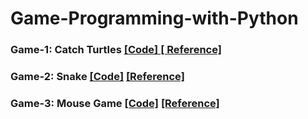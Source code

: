 # Game-Programming-with-Python

### Game-1: Catch Turtles  <a href="https://github.com/emineksknc/Game-Programming-with-Python/tree/master/catch_turtles" target="_blank">[Code] </a> <a href="https://www.youtube.com/watch?v=0AtvM08ApS4&list=PLHGdkFeAmvLE6QNVqADKPRGp6_Yh9BZLH&index=9" target="_blank">[ Reference]</a>


### Game-2: Snake  <a href="https://github.com/emineksknc/Game-Programming-with-Python/tree/master/snake" target="_blank">[Code]</a> <a href="https://www.youtube.com/watch?v=r7v9FQkN04k&list=PLHGdkFeAmvLE6QNVqADKPRGp6_Yh9BZLH&index=10" target="_blank">[Reference]</a>


### Game-3: Mouse Game  <a href="https://github.com/emineksknc/Game-Programming-with-Python/tree/master/mouse_game" target="_blank">[Code]</a> <a href="https://www.youtube.com/watch?v=r7v9FQkN04k&list=PLHGdkFeAmvLE6QNVqADKPRGp6_Yh9BZLH&index=12" target="_blank">[Reference]</a>
